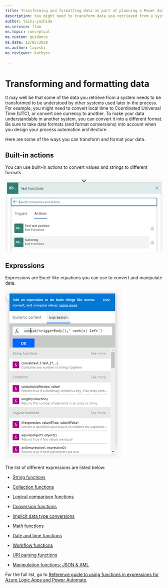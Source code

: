 ```yaml
---
title: Transforming and formatting data as part of planning a Power Automate project | Microsoft Docs
description: You might need to transform data you retrieved from a system to be usable by other systems later in the process. This article explains the different methods you can use.
author: taiki-yoshida
ms.service: flow
ms.topic: conceptual
ms.custom: guidance
ms.date: 12/05/2020
ms.author: tayoshi
ms.reviewer: kathyos

---
```


# Transforming and formatting data

It may well be that some of the data you retrieve from a system needs to be transformed
to be understood by other systems used later in the process. For
example, you might need to convert local time to Coordinated Universal Time (UTC), or convert one currency
to another. To make your data understandable in another system, you can
convert it into a different format. Be sure to take data formats (and format conversions) into
account when you design your process automation architecture.<!--note from editor: Suggested.-->

Here are some of the ways you can transform and format your data.

## Built-in actions

You can use built-in actions to convert values and strings to different formats.

![Built-in actions for text](media/text-function.png "Built-in actions for text")

## Expressions

Expressions are Excel-like equations you can use to convert and manipulate data. 

![Example of concatenating strings by using expression](media/using-expressions.png "Example of concatenating strings with expression")

The list of different expressions are listed below:

-   [String functions](https://docs.microsoft.com/azure/logic-apps/workflow-definition-language-functions-reference#string-functions)

-   [Collection functions](https://docs.microsoft.com/azure/logic-apps/workflow-definition-language-functions-reference#collection-functions)

-   [Logical comparison functions](https://docs.microsoft.com/azure/logic-apps/workflow-definition-language-functions-reference#logical-comparison-functions)

-   [Conversion functions](https://docs.microsoft.com/azure/logic-apps/workflow-definition-language-functions-reference#conversion-functions)

-   [Implicit data type conversions](https://docs.microsoft.com/azure/logic-apps/workflow-definition-language-functions-reference#implicit-data-type-conversions)

-   [Math functions](https://docs.microsoft.com/azure/logic-apps/workflow-definition-language-functions-reference#math-functions)

-   [Date and time functions](https://docs.microsoft.com/azure/logic-apps/workflow-definition-language-functions-reference#date-and-time-functions)

-   [Workflow functions](https://docs.microsoft.com/azure/logic-apps/workflow-definition-language-functions-reference#workflow-functions)

-   [URI parsing functions](https://docs.microsoft.com/azure/logic-apps/workflow-definition-language-functions-reference#uri-parsing-functions)

-   [Manipulation functions: JSON & XML](https://docs.microsoft.com/azure/logic-apps/workflow-definition-language-functions-reference#manipulation-functions-json--xml)

For the full list, go to [Reference guide to using functions in expressions for Azure Logic Apps and Power Automate](https://docs.microsoft.com/azure/logic-apps/workflow-definition-language-functions-reference).
